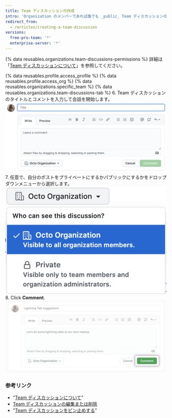 ```yaml
---
title: Team ディスカッションの作成
intro: 'Organization のメンバーであれば誰でも _public_ Team ディスカッションのポストを作成できます。 _private_ Team ディスカッションのポストを作成するには、Team のメンバーか Organization のオーナーでなければなりません。'
redirect_from:
  - /articles/creating-a-team-discussion
versions:
  free-pro-team: '*'
  enterprise-server: '*'
---
```


{% data reusables.organizations.team-discussions-permissions %} 詳細は「[Team ディスカッションについて](/articles/about-team-discussions)」を参照してください。

{% data reusables.profile.access_profile %}
{% data reusables.profile.access_org %}
{% data reusables.organizations.specific_team %}
{% data reusables.organizations.team-discussions-tab %}
6. Team ディスカッションのタイトルとコメントを入力して会話を開始します。 ![新しい Team ディスカッション コメント](/assets/images/help/projects/team-discussions-comment.png)
7. 任意で、自分のポストをプライベートにするかパブリックにするかをドロップダウンメニューから選択します。 ![Team ディスカッションのプライバシー設定メニュー](/assets/images/help/projects/team-discussions-privacy-menu.png)
8. Click **Comment**. ![新しい Team ディスカッションの [Comment] ボタン](/assets/images/help/projects/team-discussions-comment-button.png)

### 参考リンク

  - "[Team ディスカッションについて](/articles/about-team-discussions)"
  - [Team ディスカッションの編集または削除](/articles/editing-or-deleting-a-team-discussion)
  - "[Team ディスカッションをピン止めする](/articles/pinning-a-team-discussion)"
